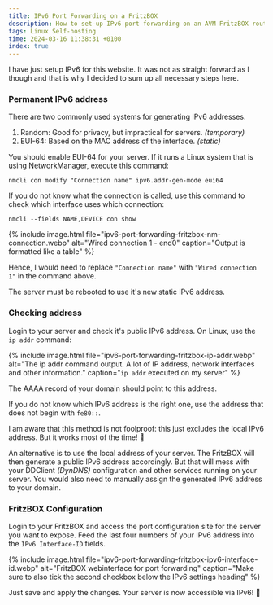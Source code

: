 ```yaml
---
title: IPv6 Port Forwarding on a FritzBOX
description: How to set-up IPv6 port forwarding on an AVM FritzBOX router.
tags: Linux Self-hosting
time: 2024-03-16 11:38:31 +0100
index: true
---
```


I have just setup IPv6 for this website. It was not as straight forward as I though and that is why I decided to sum up all necessary steps here.

### Permanent IPv6 address

There are two commonly used systems for generating IPv6 addresses.

1. Random: Good for privacy, but impractical for servers. *(temporary)*
2. EUI-64: Based on the MAC address of the interface. *(static)*

You should enable EUI-64 for your server. If it runs a Linux system that is using NetworkManager, execute this command:

```
nmcli con modify "Connection name" ipv6.addr-gen-mode eui64
```

If you do not know what the connection is called, use this command to check which interface uses which connection:

```
nmcli --fields NAME,DEVICE con show
```

{% include image.html file="ipv6-port-forwarding-fritzbox-nm-connection.webp" alt="Wired connection 1 - end0" caption="Output is formatted like a table" %}

Hence, I would need to replace `"Connection name"` with `"Wired connection 1"` in the command above.

The server must be rebooted to use it's new static IPv6 address.

### Checking address

Login to your server and check it's public IPv6 address. On Linux, use the `ip addr` command:

{% include image.html file="ipv6-port-forwarding-fritzbox-ip-addr.webp" alt="The ip addr command output. A lot of IP address, network interfaces and other information." caption="`ip addr` executed on my server" %}

The AAAA record of your domain should point to this address.

If you do not know which IPv6 address is the right one, use the address that does not begin with `fe80::`.

I am aware that this method is not foolproof: this just excludes the local IPv6 address. But it works most of the time! 🤪

An alternative is to use the local address of your server. The FritzBOX will then generate a public IPv6 address accordingly. But that will mess with your DDClient *(DynDNS)* configuration and other services running on your server. You would also need to manually assign the generated IPv6 address to your domain.

### FritzBOX Configuration

Login to your FritzBOX and access the port configuration site for the server you want to expose. Feed the last four numbers of your IPv6 address into the `IPv6 Interface-ID` fields.

{% include image.html file="ipv6-port-forwarding-fritzbox-ipv6-interface-id.webp" alt="FritzBOX webinterface for port forwarding" caption="Make sure to also tick the second checkbox below the IPv6 settings heading" %}

Just save and apply the changes. Your server is now accessible via IPv6! 🥳
